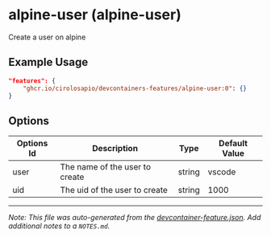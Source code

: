 
# alpine-user (alpine-user)

Create a user on alpine

## Example Usage

```json
"features": {
    "ghcr.io/cirolosapio/devcontainers-features/alpine-user:0": {}
}
```

## Options

| Options Id | Description | Type | Default Value |
|-----|-----|-----|-----|
| user | The name of the user to create | string | vscode |
| uid | The uid of the user to create | string | 1000 |



---

_Note: This file was auto-generated from the [devcontainer-feature.json](https://github.com/cirolosapio/devcontainers-features/blob/main/src/alpine-user/devcontainer-feature.json).  Add additional notes to a `NOTES.md`._
